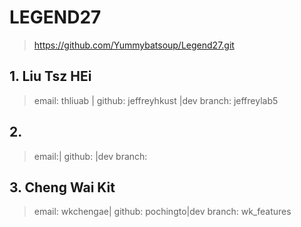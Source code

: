 # LEGEND27
> https://github.com/Yummybatsoup/Legend27.git


## 1. Liu Tsz HEi
> email: thliuab | github: jeffreyhkust |dev branch: jeffreylab5
>

## 2.
> email:| github: |dev branch:
>

## 3. Cheng Wai Kit
> email: wkchengae| github: pochingto|dev branch: wk_features
>
